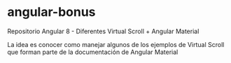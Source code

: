 # angular-bonus
Repositorio Angular 8 - Diferentes Virtual Scroll + Angular Material

La idea es conocer como manejar algunos de los ejemplos de Virtual Scroll que forman parte de la documentación de Angular Material
